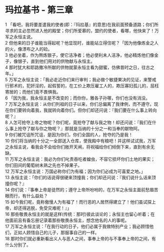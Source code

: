 # 玛拉基书 - 第三章
  
 1 「看吧，我将要差遣我的使者(即：『玛拉基』的意思)在我前面预备道路；你们所寻求的主必忽然进入他的殿堂；你们所爱慕的，盟约的使者，看哪，他快来了！万军之永恒主说。  
 2 但他来的日子谁能当得起呢？他显现时，谁能站立得住呢？「因为他像炼金之人的火，像漂布之人的硷。  
 3 他必坐着，作为熬炼银子，使它洁净者；他必使利未人洁净，他必精炼他们像金子，像银子，直到他们用对的供物献与永恒主。  
 4 那时犹大和耶路撒冷所献的供物就蒙永恒主看为甜蜜，仿佛昔时之日，往古之年。」  
 5 万军之永恒主说：「我必走近你们来行审判；我必做个敏捷果决的见证，来警戒行邪术的，犯奸淫的，起假誓的，在工价上欺压雇工人的，欺压寡妇孤儿的，屈枉寄居的；而他们竟不畏惧我。  
 6 「因为我，我永恒主是不改变的；而你你，雅各子孙哪，你们也没有消没。  
 7 万军之永恒主说：从你们列祖的日子以来，你们总偏离了我律例，而不遵守。现在你们要转向着我，我就转向着你们。但你们却还问说：『我们要在什么事上转向呢？』  
 8 人怎可抢夺上帝之物呢？你们呢，竟抢夺了献与我之物！却还问说：『我们在什么事上抢夺了献与你之物呢？』那就是当纳的十分之一和当奉的献物阿。  
 9 你们被咒诅所咒诅，是因为你们，你们全国的人，抢夺的乃是我！  
 10 你们将当纳的十分之一全部送入仓库，使我殿中有粮吧！并这样试试我，万军之永恒主说，看我会不会给你们敞开天闸，将祝福给你们倾倒下来，直到有余无缺。  
 11 万军之永恒主说：我必为你们叱责吞吃者蝗虫，不容它损坏你们土地的果实；你们田间的葡萄树未熟之先也不掉果子。  
 12 万军之永恒主说：万国必称你们为有福；因为你们必成为可喜爱之地。」  
 13 永恒主说：「你们的话说得很硬来顶撞我；你们却还问说：『我们说什么话来顶撞你呢？』  
 14 你们说：『事奉上帝是徒然的；遵守上帝所吩咐的，在万军之永恒主面前愁眉苦眼而行，有什么益处？  
 15 如今我们呢，竟称傲慢人为有福了！而行恶的人居然得建立了！他们虽试探上帝，却还得逃脱，免受灾难呢！』」  
 16 那些敬畏永恒主的就是这样(传统：那时)彼此谈论的；永恒主也留心听着；在他面前且有备忘册记录着那些敬畏永恒主，想念他名的人的事呢。  
 17 万军之永恒主说：「在我行动的日子，他们必属于我做特别产业；我必顾惜他们，正如人顾惜自己的儿子，那服事自己的一样。  
 18 那时你们就必重新看出义人与恶人之间，事奉上帝的与不事奉上帝的之间，有什么分别了。